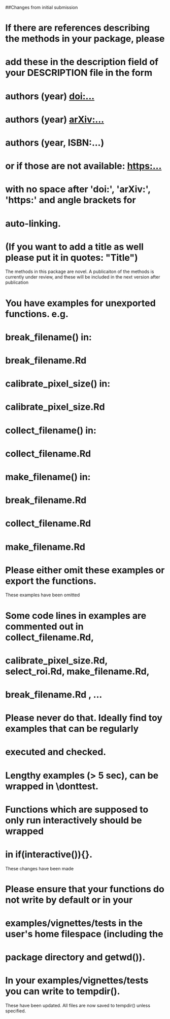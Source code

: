 



##Changes from initial submission

# If there are references describing the methods in your package, please
# add these in the description field of your DESCRIPTION file in the form
# authors (year) <doi:...>
# authors (year) <arXiv:...>
# authors (year, ISBN:...)
# or if those are not available: <https:...>
# with no space after 'doi:', 'arXiv:', 'https:' and angle brackets for
# auto-linking.
# (If you want to add a title as well please put it in quotes: "Title")

The methods in this package are novel. A publicaiton of the methods is currently
under review, and these will be included in the next version after publication

# You have examples for unexported functions. e.g.
#     break_filename() in:
#        break_filename.Rd
#     calibrate_pixel_size() in:
#        calibrate_pixel_size.Rd
#     collect_filename() in:
#        collect_filename.Rd
#     make_filename() in:
#        break_filename.Rd
#        collect_filename.Rd
#        make_filename.Rd
#   Please either omit these examples or export the functions.

These examples have been omitted

# Some code lines in examples are commented out in collect_filename.Rd,
# calibrate_pixel_size.Rd, select_roi.Rd, make_filename.Rd,
# break_filename.Rd , ...
# Please never do that. Ideally find toy examples that can be regularly
# executed and checked.
# Lengthy examples (> 5 sec), can be wrapped in \donttest.
# Functions which are supposed to only run interactively should be wrapped
# in if(interactive()){}.

These changes have been made

# Please ensure that your functions do not write by default or in your
# examples/vignettes/tests in the user's home filespace (including the
# package directory and getwd()).
# In your examples/vignettes/tests you can write to tempdir().

These have been updated. All files are now saved to tempdir() unless specified.
